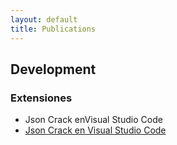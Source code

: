 ```yaml
---
layout: default
title: Publications
---
```

## Development

### Extensiones
- Json Crack enVisual Studio Code
- <a href="./extensions/jsoncrack-extension">Json Crack en Visual Studio Code</a>
